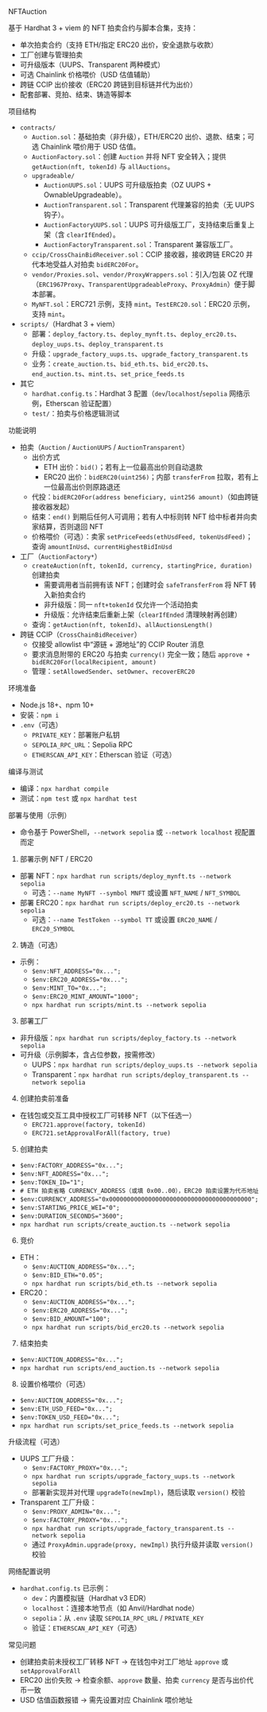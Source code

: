 ﻿NFTAuction

基于 Hardhat 3 + viem 的 NFT 拍卖合约与脚本合集，支持：

- 单次拍卖合约（支持 ETH/指定 ERC20 出价，安全退款与收款）
- 工厂创建与管理拍卖
- 可升级版本（UUPS、Transparent 两种模式）
- 可选 Chainlink 价格喂价（USD 估值辅助）
- 跨链 CCIP 出价接收（ERC20 跨链到目标链并代为出价）
- 配套部署、竞拍、结束、铸造等脚本

项目结构

- `contracts/`
  - `Auction.sol`：基础拍卖（非升级），ETH/ERC20 出价、退款、结束；可选 Chainlink 喂价用于 USD 估值。
  - `AuctionFactory.sol`：创建 `Auction` 并将 NFT 安全转入；提供 `getAuction(nft, tokenId)` 与 `allAuctions`。
  - `upgradeable/`
    - `AuctionUUPS.sol`：UUPS 可升级版拍卖（OZ UUPS + OwnableUpgradeable）。
    - `AuctionTransparent.sol`：Transparent 代理兼容的拍卖（无 UUPS 钩子）。
    - `AuctionFactoryUUPS.sol`：UUPS 可升级版工厂，支持结束后重复上架（含 `clearIfEnded`）。
    - `AuctionFactoryTransparent.sol`：Transparent 兼容版工厂。
  - `ccip/CrossChainBidReceiver.sol`：CCIP 接收器，接收跨链 ERC20 并代本地受益人对拍卖 `bidERC20For`。
  - `vendor/Proxies.sol`、`vendor/ProxyWrappers.sol`：引入/包装 OZ 代理（`ERC1967Proxy`、`TransparentUpgradeableProxy`、`ProxyAdmin`）便于脚本部署。
  - `MyNFT.sol`：ERC721 示例，支持 `mint`。`TestERC20.sol`：ERC20 示例，支持 `mint`。
- `scripts/`（Hardhat 3 + viem）
  - 部署：`deploy_factory.ts`、`deploy_mynft.ts`、`deploy_erc20.ts`、`deploy_uups.ts`、`deploy_transparent.ts`
  - 升级：`upgrade_factory_uups.ts`、`upgrade_factory_transparent.ts`
  - 业务：`create_auction.ts`、`bid_eth.ts`、`bid_erc20.ts`、`end_auction.ts`、`mint.ts`、`set_price_feeds.ts`
- 其它
  - `hardhat.config.ts`：Hardhat 3 配置（`dev`/`localhost`/`sepolia` 网络示例，Etherscan 验证配置）
  - `test/`：拍卖与价格逻辑测试

功能说明

- 拍卖（`Auction` / `AuctionUUPS` / `AuctionTransparent`）
  - 出价方式
    - ETH 出价：`bid()`；若有上一位最高出价则自动退款
    - ERC20 出价：`bidERC20(uint256)`；内部 `transferFrom` 拉取，若有上一位最高出价则原路退还
  - 代投：`bidERC20For(address beneficiary, uint256 amount)`（如由跨链接收器发起）
  - 结束：`end()` 到期后任何人可调用；若有人中标则转 NFT 给中标者并向卖家结算，否则退回 NFT
  - 价格喂价（可选）：卖家 `setPriceFeeds(ethUsdFeed, tokenUsdFeed)`；查询 `amountInUsd`、`currentHighestBidInUsd`
- 工厂（`AuctionFactory*`）
  - `createAuction(nft, tokenId, currency, startingPrice, duration)` 创建拍卖
    - 需要调用者当前拥有该 NFT；创建时会 `safeTransferFrom` 将 NFT 转入新拍卖合约
    - 非升级版：同一 `nft+tokenId` 仅允许一个活动拍卖
    - 升级版：允许结束后重新上架（`clearIfEnded` 清理映射再创建）
  - 查询：`getAuction(nft, tokenId)`、`allAuctionsLength()`
- 跨链 CCIP（`CrossChainBidReceiver`）
  - 仅接受 allowlist 中“源链 + 源地址”的 CCIP Router 消息
  - 要求消息附带的 ERC20 与拍卖 `currency()` 完全一致；随后 `approve + bidERC20For(localRecipient, amount)`
  - 管理：`setAllowedSender`、`setOwner`、`recoverERC20`

环境准备

- Node.js 18+、npm 10+
- 安装：`npm i`
- `.env`（可选）
  - `PRIVATE_KEY`：部署账户私钥
  - `SEPOLIA_RPC_URL`：Sepolia RPC
  - `ETHERSCAN_API_KEY`：Etherscan 验证（可选）

编译与测试

- 编译：`npx hardhat compile`
- 测试：`npm test` 或 `npx hardhat test`

部署与使用（示例）

- 命令基于 PowerShell，`--network sepolia` 或 `--network localhost` 视配置而定

1. 部署示例 NFT / ERC20

- 部署 NFT：`npx hardhat run scripts/deploy_mynft.ts --network sepolia`
  - 可选：`--name MyNFT --symbol MNFT` 或设置 `NFT_NAME` / `NFT_SYMBOL`
- 部署 ERC20：`npx hardhat run scripts/deploy_erc20.ts --network sepolia`
  - 可选：`--name TestToken --symbol TT` 或设置 `ERC20_NAME` / `ERC20_SYMBOL`

2. 铸造（可选）

- 示例：
  - `$env:NFT_ADDRESS="0x...";`
  - `$env:ERC20_ADDRESS="0x...";`
  - `$env:MINT_TO="0x...";`
  - `$env:ERC20_MINT_AMOUNT="1000";`
  - `npx hardhat run scripts/mint.ts --network sepolia`

3. 部署工厂

- 非升级版：`npx hardhat run scripts/deploy_factory.ts --network sepolia`
- 可升级（示例脚本，含占位参数，按需修改）
  - UUPS：`npx hardhat run scripts/deploy_uups.ts --network sepolia`
  - Transparent：`npx hardhat run scripts/deploy_transparent.ts --network sepolia`

4. 创建拍卖前准备

- 在钱包或交互工具中授权工厂可转移 NFT（以下任选一）
  - `ERC721.approve(factory, tokenId)`
  - `ERC721.setApprovalForAll(factory, true)`

5. 创建拍卖

- `$env:FACTORY_ADDRESS="0x...";`
- `$env:NFT_ADDRESS="0x...";`
- `$env:TOKEN_ID="1";`
- `# ETH 拍卖省略 CURRENCY_ADDRESS（或填 0x00..00），ERC20 拍卖设置为代币地址`
- `$env:CURRENCY_ADDRESS="0x0000000000000000000000000000000000000000";`
- `$env:STARTING_PRICE_WEI="0";`
- `$env:DURATION_SECONDS="3600";`
- `npx hardhat run scripts/create_auction.ts --network sepolia`

6. 竞价

- ETH：
  - `$env:AUCTION_ADDRESS="0x...";`
  - `$env:BID_ETH="0.05";`
  - `npx hardhat run scripts/bid_eth.ts --network sepolia`
- ERC20：
  - `$env:AUCTION_ADDRESS="0x...";`
  - `$env:ERC20_ADDRESS="0x...";`
  - `$env:BID_AMOUNT="100";`
  - `npx hardhat run scripts/bid_erc20.ts --network sepolia`

7. 结束拍卖

- `$env:AUCTION_ADDRESS="0x...";`
- `npx hardhat run scripts/end_auction.ts --network sepolia`

8. 设置价格喂价（可选）

- `$env:AUCTION_ADDRESS="0x...";`
- `$env:ETH_USD_FEED="0x...";`
- `$env:TOKEN_USD_FEED="0x...";`
- `npx hardhat run scripts/set_price_feeds.ts --network sepolia`

升级流程（可选）

- UUPS 工厂升级：
  - `$env:FACTORY_PROXY="0x...";`
  - `npx hardhat run scripts/upgrade_factory_uups.ts --network sepolia`
  - 部署新实现并对代理 `upgradeTo(newImpl)`，随后读取 `version()` 校验
- Transparent 工厂升级：
  - `$env:PROXY_ADMIN="0x...";`
  - `$env:FACTORY_PROXY="0x...";`
  - `npx hardhat run scripts/upgrade_factory_transparent.ts --network sepolia`
  - 通过 `ProxyAdmin.upgrade(proxy, newImpl)` 执行升级并读取 `version()` 校验

网络配置说明

- `hardhat.config.ts` 已示例：
  - `dev`：内置模拟链（Hardhat v3 EDR）
  - `localhost`：连接本地节点（如 Anvil/Hardhat node）
  - `sepolia`：从 `.env` 读取 `SEPOLIA_RPC_URL` / `PRIVATE_KEY`
  - 验证：`ETHERSCAN_API_KEY`（可选）

常见问题

- 创建拍卖前未授权工厂转移 NFT → 在钱包中对工厂地址 `approve` 或 `setApprovalForAll`
- ERC20 出价失败 → 检查余额、`approve` 数量、拍卖 `currency` 是否与出价代币一致
- USD 估值函数报错 → 需先设置对应 Chainlink 喂价地址
